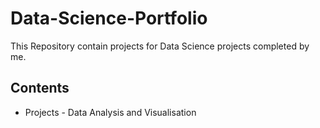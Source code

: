 # Data-Science-Portfolio

This Repository contain projects for Data Science projects completed by me.

Contents
--------------------------------------------------------------------------------
* Projects - Data Analysis and Visualisation

